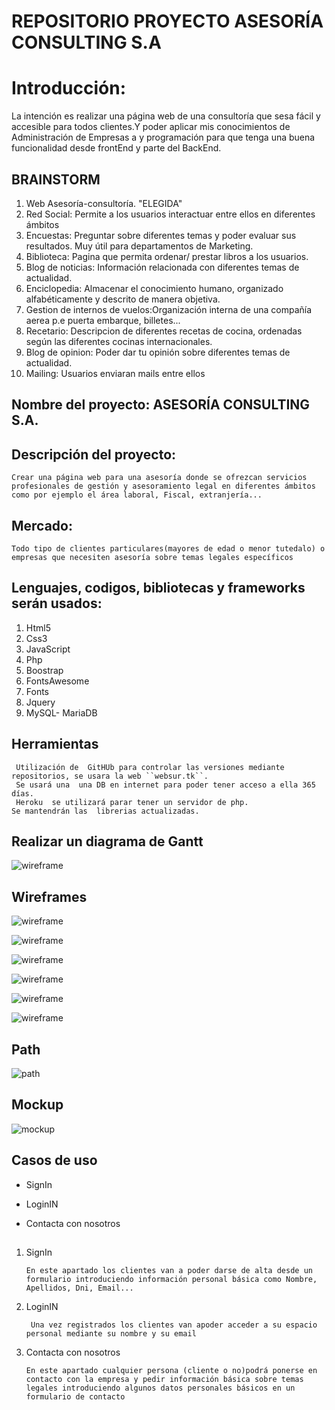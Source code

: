 # REPOSITORIO PROYECTO ASESORÍA CONSULTING S.A

# Introducción:

La intención es realizar una página web de una consultoría que sesa fácil y accesible para todos clientes.Y poder aplicar mis conocimientos de Administración de Empresas a y programación para que tenga una buena funcionalidad desde frontEnd y parte del BackEnd.

## BRAINSTORM

1. Web Asesoría-consultoría. "ELEGIDA"
2. Red Social: Permite a los usuarios interactuar entre ellos en diferentes ámbitos
3. Encuestas: Preguntar sobre diferentes temas y poder evaluar sus resultados. Muy útil para departamentos de Marketing.
4. Biblioteca: Pagina que permita ordenar/ prestar libros a los usuarios.
5. Blog de noticias: Información relacionada con diferentes temas de actualidad.
6. Enciclopedia: Almacenar el conocimiento humano, organizado alfabéticamente y descrito de manera objetiva.
7. Gestion de internos de vuelos:Organización interna de una compañía aerea p.e puerta embarque, billetes...
8. Recetario: Descripcion de diferentes recetas de cocina, ordenadas según las diferentes cocinas internacionales.
9. Blog de opinion: Poder dar tu opinión sobre diferentes temas de actualidad.
10. Mailing: Usuarios enviaran mails entre ellos

## Nombre del proyecto: ASESORÍA CONSULTING S.A.

## Descripción del proyecto:

`Crear una página web para una asesoría donde se ofrezcan servicios profesionales de gestión y asesoramiento legal en diferentes ámbitos como por ejemplo el área laboral, Fiscal, extranjería...`

## Mercado:

`Todo tipo de clientes particulares(mayores de edad o menor tutedalo) o empresas que necesiten asesoría sobre temas legales específicos `

## Lenguajes, codigos, bibliotecas y frameworks serán usados:

1. Html5
2. Css3
3. JavaScript
4. Php
5. Boostrap
6. FontsAwesome
7. Fonts
8. Jquery
9. MySQL- MariaDB

## Herramientas

```
 Utilización de  GitHUb para controlar las versiones mediante repositorios, se usara la web ``websur.tk``.
 Se usará una  una DB en internet para poder tener acceso a ella 365 días.
 Heroku  se utilizará parar tener un servidor de php.
Se mantendrán las  librerias actualizadas.

```

## Realizar un diagrama de Gantt

![wireframe ](../parte1Consulting/img/diagramaGant.png)

## Wireframes

![wireframe ](./img/indexHtml.png)

![wireframe ](./img/menuHtml.png)

![wireframe ](./img/loginHtml.png)

![wireframe ](./img/contactaHtml.png)

![wireframe ](./img/registroHtml.png)

![wireframe ](./img/mailLoginHtml.png)

## Path

![path ](./img/path.png)

## Mockup

![mockup ](./img/mockup.png)

## Casos de uso

- SignIn

- LoginIN

- Contacta con nosotros

##

1. SignIn

   `En este apartado los clientes van a poder darse de alta desde un formulario introduciendo información personal básica como Nombre, Apellidos, Dni, Email...`

2. LoginIN

   ` Una vez registrados los clientes van apoder acceder a su espacio personal mediante su nombre y su email`

3. Contacta con nosotros

   `En este apartado cualquier persona (cliente o no)podrá ponerse en contacto con la empresa y pedir información básica sobre temas legales introduciendo algunos datos personales básicos en un formulario de contacto`
